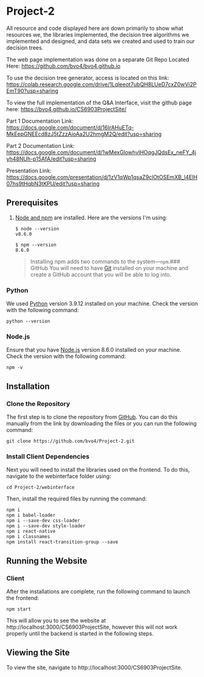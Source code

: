 # Project-2

All resource and code displayed here are down primarily to show what resources we, the libraries implemented, the decision tree algorithms we implemented and designed, and data sets we created and used to train our decision trees.  

The web page implementation was done on a separate Git Repo Located Here:  https://github.com/bvo4/bvo4.github.io

To use the decision tree generator, access is located on this link:  https://colab.research.google.com/drive/1Lqleeot7ubQH8LUeD7cxZ0wVi2PEmT90?usp=sharing

To view the full implementation of the Q&A Interface, visit the github page here:  https://bvo4.github.io/CS6903ProjectSite/

Part 1 Documentation Link:  https://docs.google.com/document/d/16IrAHuETq-MkEepGNEEcd8zJ5tZzzAioAa2U2hmgM2Q/edit?usp=sharing

Part 2 Documentation Link:  https://docs.google.com/document/d/1wMexGlowhvlHOqgJQdsEx_neFY_4jyh48NUh-p15AfA/edit?usp=sharing

Presentation Link:  https://docs.google.com/presentation/d/1zV1qWp1qsaZ9clOtOSEmXB_l4ElH07hs9tHqbN3tKPU/edit?usp=sharing

## Prerequisites

1. [Node and npm](https://nodejs.org/en/download/) are installed. Here are the versions I'm using:

    ```shell
    $ node --version
    v8.6.0

    $ npm --version
    8.6.0
    ```
    > Installing npm adds two commands to the system—`npm`.### GitHub
You will need to have [Git](https://git-scm.com/book/en/v2/Getting-Started-Installing-Git) installed on your machine and create a GitHub account that you will be able to log into.
### Python
We used [Python](https://www.python.org/downloads/) version 3.9.12 installed on your machine. Check the version with the following command:
```
python --version
```
### Node.js
Ensure that you have [Node.js](https://nodejs.org/en/download/) version 8.6.0 installed on your machine. Check the version with the following command:
```
npm -v
```

## Installation
### Clone the Repository
The first step is to clone the repository from [GitHub](https://github.com/bvo4/Project-2). You can do this manually from the link by downloading the files or you can run the following command:
```
git clone https://github.com/bvo4/Project-2.git
```
### Install Client Dependencies
Next you will need to install the libraries used on the frontend. To do this, navigate to the webinterface folder using:
```
cd Project-2/webinterface
```
Then, install the required files by running the command:
```
npm i
npm i babel-loader
npm i --save-dev css-loader
npm i --save-dev style-loader
npm i react-native
npm i classnames
npm install react-transition-group --save

```

## Running the Website
### Client
After the installations are complete, run the following command to launch the frontend:
```
npm start
```
This will allow you to see the website at http://localhost:3000/CS6903ProjectSite, however this will not work properly until the backend is started in the following steps.


## Viewing the Site
To view the site, navigate to http://localhost:3000/CS6903ProjectSite.
    
